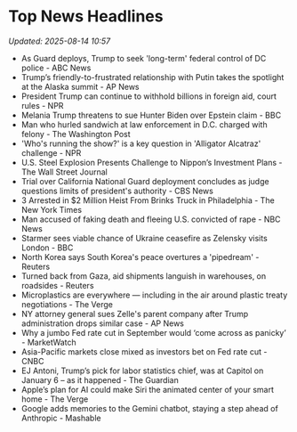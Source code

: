 # Top News Headlines

_Updated: 2025-08-14 10:57_

- As Guard deploys, Trump to seek 'long-term' federal control of DC police - ABC News
- Trump’s friendly-to-frustrated relationship with Putin takes the spotlight at the Alaska summit - AP News
- President Trump can continue to withhold billions in foreign aid, court rules - NPR
- Melania Trump threatens to sue Hunter Biden over Epstein claim - BBC
- Man who hurled sandwich at law enforcement in D.C. charged with felony - The Washington Post
- 'Who's running the show?' is a key question in 'Alligator Alcatraz' challenge - NPR
- U.S. Steel Explosion Presents Challenge to Nippon’s Investment Plans - The Wall Street Journal
- Trial over California National Guard deployment concludes as judge questions limits of president's authority - CBS News
- 3 Arrested in $2 Million Heist From Brinks Truck in Philadelphia - The New York Times
- Man accused of faking death and fleeing U.S. convicted of rape - NBC News
- Starmer sees viable chance of Ukraine ceasefire as Zelensky visits London - BBC
- North Korea says South Korea's peace overtures a 'pipedream' - Reuters
- Turned back from Gaza, aid shipments languish in warehouses, on roadsides - Reuters
- Microplastics are everywhere — including in the air around plastic treaty negotiations - The Verge
- NY attorney general sues Zelle's parent company after Trump administration drops similar case - AP News
- Why a jumbo Fed rate cut in September would ‘come across as panicky’ - MarketWatch
- Asia-Pacific markets close mixed as investors bet on Fed rate cut - CNBC
- EJ Antoni, Trump’s pick for labor statistics chief, was at Capitol on January 6 – as it happened - The Guardian
- Apple’s plan for AI could make Siri the animated center of your smart home - The Verge
- Google adds memories to the Gemini chatbot, staying a step ahead of Anthropic - Mashable